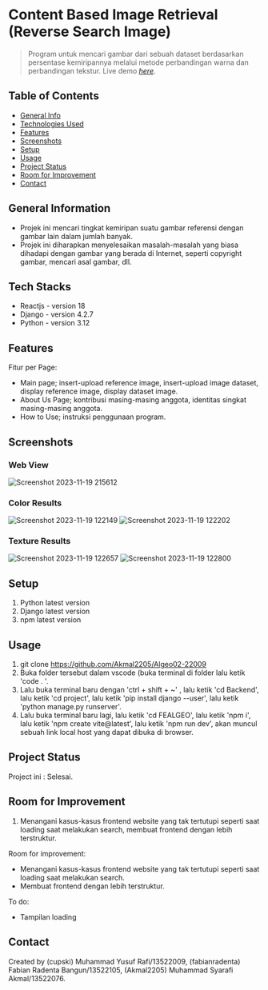 # Content Based Image Retrieval (Reverse Search Image)
> Program untuk mencari gambar dari sebuah dataset berdasarkan persentase kemiripannya melalui metode perbandingan warna dan perbandingan tekstur.
> Live demo [_here_](https://www.example.com). <!-- If you have the project hosted somewhere, include the link here. -->

## Table of Contents
* [General Info](#general-information)
* [Technologies Used](#technologies-used)
* [Features](#features)
* [Screenshots](#screenshots)
* [Setup](#setup)
* [Usage](#usage)
* [Project Status](#project-status)
* [Room for Improvement](#room-for-improvement)
* [Contact](#contact)
<!-- * [License](#license) -->


## General Information
- Projek ini mencari tingkat kemiripan suatu gambar referensi dengan gambar lain dalam jumlah banyak.
- Projek ini diharapkan menyelesaikan masalah-masalah yang biasa dihadapi dengan gambar yang berada di Internet, seperti copyright gambar, mencari asal gambar, dll.
<!-- You don't have to answer all the questions - just the ones relevant to your project. -->


## Tech Stacks
- Reactjs - version 18
- Django - version 4.2.7
- Python - version 3.12


## Features
Fitur per Page:
- Main page; insert-upload reference image, insert-upload image dataset, display reference image, display dataset image.
- About Us Page; kontribusi masing-masing anggota, identitas singkat masing-masing anggota.
- How to Use; instruksi penggunaan program.


## Screenshots
### Web View
![Screenshot 2023-11-19 215612](https://github.com/Akmal2205/Algeo02-22009/assets/118907510/c57d875b-69f6-4082-a140-fb5e7d47f6ed)
### Color Results
![Screenshot 2023-11-19 122149](https://github.com/Akmal2205/Algeo02-22009/assets/118907510/93008701-e7c3-44b0-b825-75ad19f71b60)
![Screenshot 2023-11-19 122202](https://github.com/Akmal2205/Algeo02-22009/assets/118907510/37b2f910-0b76-43c0-82d0-15d39a0e974c)
### Texture Results
![Screenshot 2023-11-19 122657](https://github.com/Akmal2205/Algeo02-22009/assets/118907510/7a553842-6964-40f8-89e0-9eb6ac1309ee)
![Screenshot 2023-11-19 122800](https://github.com/Akmal2205/Algeo02-22009/assets/118907510/e4c76aa2-0238-4a8e-be80-61620673ed89)
<!-- If you have screenshots you'd like to share, include them here. -->


## Setup
1. Python latest version
2. Django latest version
3. npm latest version


## Usage
1. git clone https://github.com/Akmal2205/Algeo02-22009
2. Buka folder tersebut dalam vscode (buka terminal di folder lalu ketik 'code . '.
3. Lalu buka terminal baru dengan 'ctrl + shift + ~' , lalu ketik 'cd Backend', lalu ketik 'cd project', lalu ketik 'pip install django --user', lalu ketik 'python manage.py runserver'.
4. Lalu buka terminal baru lagi, lalu ketik 'cd FEALGEO', lalu ketik 'npm i', lalu ketik 'npm create vite@latest', lalu ketik 'npm run dev', akan muncul sebuah link local host yang dapat dibuka di browser.


## Project Status
Project ini : Selesai.


## Room for Improvement
1. Menangani kasus-kasus frontend website yang tak tertutupi seperti saat loading saat melakukan search, membuat frontend dengan lebih terstruktur.

Room for improvement:
- Menangani kasus-kasus frontend website yang tak tertutupi seperti saat loading saat melakukan search.
- Membuat frontend dengan lebih terstruktur.

To do:
- Tampilan loading


## Contact
Created by (cupski) Muhammad Yusuf Rafi/13522009, (fabianradenta) Fabian Radenta Bangun/13522105, (Akmal2205) Muhammad Syarafi Akmal/13522076.


<!-- Optional -->
<!-- ## License -->
<!-- This project is open source and available under the [... License](). -->

<!-- You don't have to include all sections - just the one's relevant to your project -->
